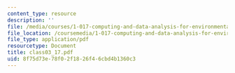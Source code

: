```yaml
---
content_type: resource
description: ''
file: /media/courses/1-017-computing-and-data-analysis-for-environmental-applications-fall-2003/8f75d73e78f02f1826f46cbd4b1360c3_class03_17.pdf
file_location: /coursemedia/1-017-computing-and-data-analysis-for-environmental-applications-fall-2003/8f75d73e78f02f1826f46cbd4b1360c3_class03_17.pdf
file_type: application/pdf
resourcetype: Document
title: class03_17.pdf
uid: 8f75d73e-78f0-2f18-26f4-6cbd4b1360c3
---
```

